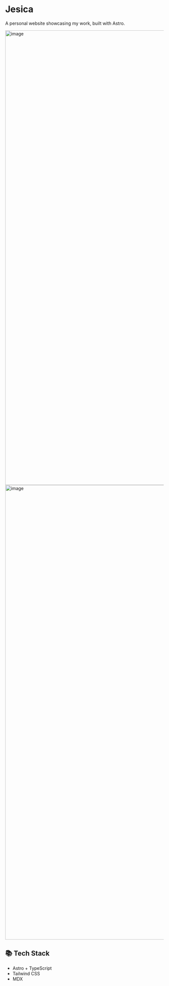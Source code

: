 # Jesica
A personal website showcasing my work, built with Astro.

<img width="1440" alt="image" src="https://github.com/user-attachments/assets/7d9b49c9-dc0a-4cd9-8bc3-8294abc2f09c" />
<img width="1440" alt="image" src="https://github.com/user-attachments/assets/71ad34aa-4455-4152-860c-5207d0abb9a5" />

## 📚 Tech Stack
- Astro + TypeScript
- Tailwind CSS
- MDX
